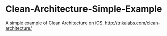 # Clean-Architecture-Simple-Example

A simple example of Clean Architecture on iOS.
http://trikalabs.com/clean-architecture/
